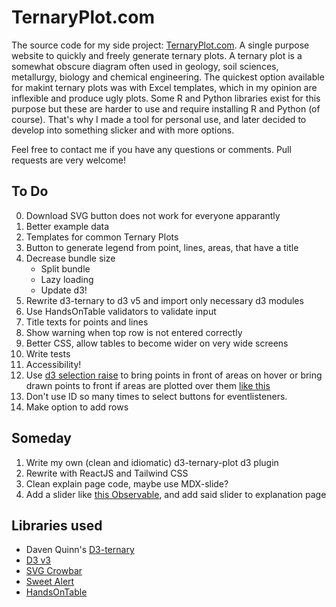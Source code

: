 # TernaryPlot.com

The source code for my side project: [TernaryPlot.com](http://www.ternaryplot.com). A single purpose website to quickly and freely generate ternary plots. A ternary plot is a somewhat obscure diagram often used in geology, soil sciences, metallurgy, biology and chemical engineering. The quickest option available for makint ternary plots was with Excel templates, which in my opinion are inflexible and produce ugly plots. Some R and Python libraries exist for this purpose but these are harder to use and require installing R and Python (of course). That's why I made a tool for personal use, and later decided to develop into something slicker and with more options.

Feel free to contact me if you have any questions or comments. Pull requests are very welcome!

## To Do

0. Download SVG button does not work for everyone apparantly
4. Better example data
2. Templates for common Ternary Plots
1. Button to generate legend from point, lines, areas, that have a title
1. Decrease bundle size
    * Split bundle
    * Lazy loading
    * Update d3!
2. Rewrite d3-ternary to d3 v5 and import only necessary d3 modules
2. Use HandsOnTable validators to validate input
3. Title texts for points and lines
3. Show warning when top row is not entered correctly
7. Better CSS, allow tables to become wider on very wide screens
8. Write tests
10. Accessibility!
11. Use [d3 selection raise](https://github.com/d3/d3-selection#selection_raise) to bring points in front of areas on hover or bring drawn points to front if areas are plotted over them [like this](https://codepen.io/osublake/pen/YXoEQe)
9. Don't use ID so many times to select buttons for eventlisteners.
16. Make option to add rows

## Someday

1. Write my own (clean and idiomatic) d3-ternary-plot d3 plugin
1. Rewrite with ReactJS and Tailwind CSS
1. Clean explain page code, maybe use MDX-slide?
1. Add a slider like [this Observable](https://observablehq.com/@yurivish/ternary-slider), and add said slider to explanation page


## Libraries used

* Daven Quinn's [D3-ternary](https://github.com/davenquinn/d3-ternary)
* [D3 v3](https://d3js.org/)
* [SVG Crowbar](https://github.com/NYTimes/svg-crowbar)
* [Sweet Alert](https://sweetalert.js.org/)
* [HandsOnTable](https://handsontable.com/)
